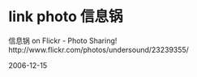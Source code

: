 # link photo 信息锅

<p>信息锅 on Flickr - Photo Sharing!<br />
http://www.flickr.com/photos/undersound/23239355/</p>


2006-12-15